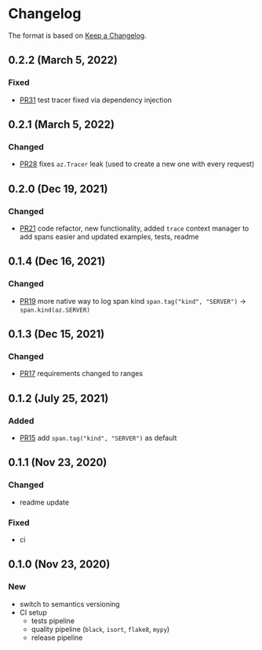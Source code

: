 # Changelog

The format is based on [Keep a Changelog](https://keepachangelog.com/en/1.0.0/).


## 0.2.2 (March 5, 2022)

### Fixed
- [PR31](https://github.com/mchlvl/starlette-zipkin/pull/31) test tracer fixed via dependency injection



## 0.2.1 (March 5, 2022)

### Changed
- [PR28](https://github.com/mchlvl/starlette-zipkin/pull/28) fixes `az.Tracer` leak (used to create a new one with every request)


## 0.2.0 (Dec 19, 2021)

### Changed
- [PR21](https://github.com/mchlvl/starlette-zipkin/pull/21) code refactor, new functionality, added `trace` context manager to add spans easier and updated examples, tests, readme


## 0.1.4 (Dec 16, 2021)

### Changed
- [PR19](https://github.com/mchlvl/starlette-zipkin/pull/19) more native way to log span kind `span.tag("kind", "SERVER")` -> `span.kind(az.SERVER)`


## 0.1.3 (Dec 15, 2021)

### Changed
- [PR17](https://github.com/mchlvl/starlette-zipkin/pull/17) requirements changed to ranges

## 0.1.2 (July 25, 2021)

### Added
- [PR15](https://github.com/mchlvl/starlette-zipkin/pull/15) add `span.tag("kind", "SERVER")` as default

## 0.1.1 (Nov 23, 2020)
### Changed
- readme update

### Fixed
- ci

## 0.1.0 (Nov 23, 2020)

### New
- switch to semantics versioning
- CI setup
    - tests pipeline
    - quality pipeline (`black`, `isort`, `flake8`, `mypy`)
    - release pipeline